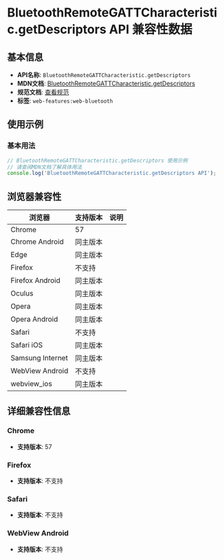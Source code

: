 # BluetoothRemoteGATTCharacteristic.getDescriptors API 兼容性数据

## 基本信息

- **API名称**: `BluetoothRemoteGATTCharacteristic.getDescriptors`
- **MDN文档**: [BluetoothRemoteGATTCharacteristic.getDescriptors](https://developer.mozilla.org/docs/Web/API/BluetoothRemoteGATTCharacteristic/getDescriptors)
- **规范文档**: [查看规范](https://webbluetoothcg.github.io/web-bluetooth/#dom-bluetoothremotegattcharacteristic-getdescriptors)
- **标签**: `web-features:web-bluetooth`

## 使用示例

### 基本用法

```javascript
// BluetoothRemoteGATTCharacteristic.getDescriptors 使用示例
// 请查阅MDN文档了解具体用法
console.log('BluetoothRemoteGATTCharacteristic.getDescriptors API');
```

## 浏览器兼容性

| 浏览器 | 支持版本 | 说明 |
|--------|----------|------|
| Chrome | 57 |  |
| Chrome Android | 同主版本 |  |
| Edge | 同主版本 |  |
| Firefox | 不支持 |  |
| Firefox Android | 同主版本 |  |
| Oculus | 同主版本 |  |
| Opera | 同主版本 |  |
| Opera Android | 同主版本 |  |
| Safari | 不支持 |  |
| Safari iOS | 同主版本 |  |
| Samsung Internet | 同主版本 |  |
| WebView Android | 不支持 |  |
| webview_ios | 同主版本 |  |

## 详细兼容性信息

### Chrome

- **支持版本**: 57

### Firefox

- **支持版本**: 不支持

### Safari

- **支持版本**: 不支持

### WebView Android

- **支持版本**: 不支持

